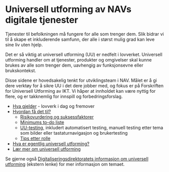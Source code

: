 # Universell utforming av NAVs digitale tjenester

<p class="typo-ingress">Tjenester til befolkningen må fungere for alle som trenger dem. Slik bidrar vi til å skape et inkluderende samfunn, der alle i størst mulig grad kan leve sine liv uten hjelp. 
  
Det er så viktig at universell utforming (UU) er nedfelt i lovverket. Universell utforming handler om at tjenester, produkter og omgivelser skal kunne brukes av alle som trenger dem, uavhengig av funksjonsevne eller brukskontekst.</p>

Disse sidene er hovedsakelig tenkt for utviklingsteam i NAV. Målet er å gi dere verktøy for å sikre UU i det dere jobber med, og fokus er på Forskriften for Universell Utforming av IKT. Vi håper at innholdet kan være nyttig for flere, og er takknemlig for innspill og forbedringsforslag.

* [Hva gjelder](/hva-gjelder/) - lovverk i dag og fremover
* [Hvordan få det til?](/hvordan-faa-det-til/)
   - [Risikovurdering og suksessfaktorer](/hvordan-faa-det-til/#risikovurdering-og-suksessfaktorer)
   - [Minimums to-do liste](/hvordan-faa-det-til/#hva-m%C3%A5-vi-gj%C3%B8re-for-%C3%A5-v%C3%A6re-i-tr%C3%A5d-med-minimumskrav)
   - [UU-testing](/hvordan-faa-det-til/UU-testing/), inkludert automatisert testing, manuell testing etter tema som bilder eller tastaturnavigasjon og brukertesting
   - [Tips etter rolle](/hvordan-faa-det-til/#tips-etter-rolle-i-team)
* [Hva er egentlig universell utforming?](/hva-er-uu/)
* [Lær mer om universell utforming](/l%C3%A6re-mer/)

<alertstripe type="advarsel">Se gjerne også [Digitaliseringsdirektoratets informasjon om universell utforming](https://www.uutilsynet.no/veiledning/intro-til-universell-utforming/238) (ekstern lenke) for mer informasjon om temaet.</alertstripe>
